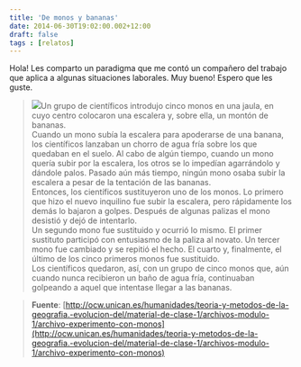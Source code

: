 ```yaml
---
title: 'De monos y bananas'
date: 2014-06-30T19:02:00.002+12:00
draft: false
tags : [relatos]
---
```


Hola! Les comparto un paradigma que me contó un compañero del trabajo que aplica a algunas situaciones laborales. Muy bueno! Espero que les guste.  
  

> [![](http://2.bp.blogspot.com/-ek2NlUlqXFw/U7ELJdJ7Q8I/AAAAAAAAZng/eqEfNzIelk8/s1600/rpFnx.png)](http://2.bp.blogspot.com/-ek2NlUlqXFw/U7ELJdJ7Q8I/AAAAAAAAZng/eqEfNzIelk8/s1600/rpFnx.png)Un grupo de científicos introdujo cinco monos en una jaula, en cuyo centro colocaron una escalera y, sobre ella, un montón de bananas.  
> Cuando un mono subía la escalera para apoderarse de una banana, los científicos lanzaban un chorro de agua fría sobre los que quedaban en el suelo. Al cabo de algún tiempo, cuando un mono quería subir por la escalera, los otros se lo impedían agarrándolo y dándole palos. Pasado aún más tiempo, ningún mono osaba subir la escalera a pesar de la tentación de las bananas.  
> Entonces, los científicos sustituyeron uno de los monos. Lo primero que hizo el nuevo inquilino fue subir la escalera, pero rápidamente los demás lo bajaron a golpes. Después de algunas palizas el mono desistió y dejó de intentarlo.  
> Un segundo mono fue sustituido y ocurrió lo mismo. El primer sustituto participó con entusiasmo de la paliza al novato. Un tercer mono fue cambiado y se repitió el hecho. El cuarto y, finalmente, el último de los cinco primeros monos fue sustituido.  
> Los científicos quedaron, así, con un grupo de cinco monos que, aún cuando nunca recibieron un baño de agua fría, continuaban golpeando a aquel que intentase llegar a las bananas. 

> **Fuente**: [http://ocw.unican.es/humanidades/teoria-y-metodos-de-la-geografia.-evolucion-del/material-de-clase-1/archivos-modulo-1/archivo-experimento-con-monos](http://ocw.unican.es/humanidades/teoria-y-metodos-de-la-geografia.-evolucion-del/material-de-clase-1/archivos-modulo-1/archivo-experimento-con-monos)